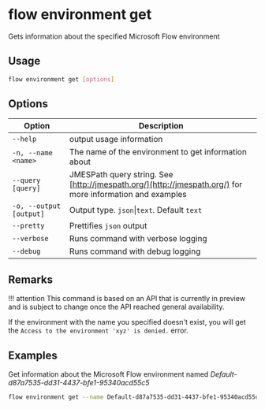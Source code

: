 # flow environment get

Gets information about the specified Microsoft Flow environment

## Usage

```sh
flow environment get [options]
```

## Options

Option|Description
------|-----------
`--help`|output usage information
`-n, --name <name>`|The name of the environment to get information about
`--query [query]`|JMESPath query string. See [http://jmespath.org/](http://jmespath.org/) for more information and examples
`-o, --output [output]`|Output type. `json`&#x7c;`text`. Default `text`
`--pretty`|Prettifies `json` output
`--verbose`|Runs command with verbose logging
`--debug`|Runs command with debug logging

## Remarks

!!! attention
    This command is based on an API that is currently in preview and is subject to change once the API reached general availability.

If the environment with the name you specified doesn't exist, you will get the `Access to the environment 'xyz' is denied.` error.

## Examples

Get information about the Microsoft Flow environment named _Default-d87a7535-dd31-4437-bfe1-95340acd55c5_

```sh
flow environment get --name Default-d87a7535-dd31-4437-bfe1-95340acd55c5
```